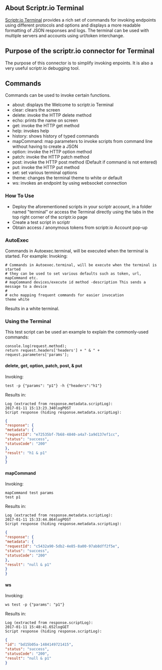 ## About Scriptr.io Terminal
[Scriptr.io Terminal](https://api.scriptrapps.io/apsdb/rest/modules/terminal/tty) provides a rich set of commands for invoking endpoints using different protocols and options and displays a more readable formatting of JSON responses and logs. The terminal can be used with multiple servers and accounts using url/token interchange.

## Purpose of the scriptr.io connector for Terminal
The purpose of this connector is to simplify invoking enpoints. It is also a very useful scriptr.io debugging tool.

## Commands
Commands can be used to invoke certain functions.
- about: displays the Welcome to scriptr.io Terminal
- clear: clears the screen
- delete: invoke the HTTP delete method
- echo: prints the name on screen
- get: invoke the HTTP get method
- help: invokes help
- history: shows history of typed commands
- mapCommand: map parameters to invoke scripts from command line without having to create a JSON
- option: invoke the HTTP option method
- patch: invoke the HTTP patch method
- post: invoke the HTTP post method (Default if command is not entered)
- put: invoke the HTTP put method
- set: set various terminal options
- theme: changes the terminal theme to white or default
- ws: invokes an endpoint by using websocket connection

### How To Use
- Deploy the aforementioned scripts in your scriptr account, in a folder named "terminal" or access the Terminal directly using the tabs in the top right corner of the scriptr.io page
- Create a test script in scriptr
- Obtain access / anonymous tokens from scriptr.io Account pop-up

### AutoExec
Commands in Autoexec.terminal, will be executed when the terminal is started. For example:
Invoking:
```
# Commands in Autoexec.terminal, will be execute when the terminal is started
# they can be used to set various defaults such as token, url, mapCommand etc.
# mapCommand devices/execute id method -description This sends a message to a device
#
# echo mapping frequent commands for easier invocation
theme white
```
Results in a white terminal.

### Using the Terminal
This test script can be used an example to explain the commonly-used commands:
```
console.log(request.method);
return request.headers['headers'] + " & " + request.parameters['params'];
```
#### delete, get, option, patch, post, & put
Invoking:
```
test -p {"params": "p1"} -h {"headers":"h1"} 
```
Results in:
```
Log (extracted from response.metadata.scriptLog):
2017-01-11 15:13:23.340logPOST
Script response (hiding response.metadata.scriptLog):
```
```json
{
"response": {
"metadata": {
"requestId": "e72535bf-7b68-4840-a4a7-1a9d137ef1cc",
"status": "success",
"statusCode": "200"
},
"result": "h1 & p1"
}
}
```
#### mapCommand
Invoking:
```
mapCommand test params
test p1
```
Results in:
```
Log (extracted from response.metadata.scriptLog):
2017-01-11 15:33:44.864logPOST
Script response (hiding response.metadata.scriptLog):
```
```json
{
"response": {
"metadata": {
"requestId": "c5432a90-5db2-4e85-8a00-97ab8dff2f5e",
"status": "success",
"statusCode": "200"
},
"result": "null & p1"
}
}
```
#### ws
Invoking:
```
ws test -p {"params": "p1"}
```
Results in:
```
Log (extracted from response.scriptLog):
2017-01-11 15:48:41.652logGET
Script response (hiding response.scriptLog):
```
```json
{
"id": "bd15b05a-1484149721415",
"status": "success",
"statusCode": "200",
"result": "null & p1"
}
```

